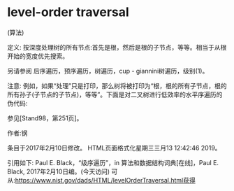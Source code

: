 # level-order traversal


(算法)



定义:
按深度处理树的所有节点:首先是根，然后是根的子节点，等等。相当于从根开始的宽度优先搜索。



另请参阅
后序遍历，预序遍历，树遍历，cup - giannini树遍历，级别(1)。



注意:
例如，如果“处理”只是打印，那么树将被打印为“根，根的所有子节点，根的所有孙子(子节点的子节点)，等等”。下面是对二叉树进行低效率的水平序遍历的伪代码:




参见[Stand98，第251页]。


作者:钢







条目于2017年2月10日修改。
HTML页面格式化星期三三月13 12:42:46 2019。



引用如下:
Paul E. Black，“级序遍历”，in
算法和数据结构词典[在线]，Paul E. Black, 2017年2月10日编。(今天访问)
可从:https://www.nist.gov/dads/HTML/levelOrderTraversal.html获得